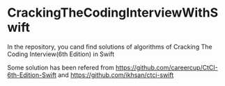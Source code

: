 # CrackingTheCodingInterviewWithSwift
In the repository, you cand find solutions of algorithms of Cracking The Coding Interview(6th Edition) in Swift


Some solution has been refered from https://github.com/careercup/CtCI-6th-Edition-Swift and https://github.com/ikhsan/ctci-swift
